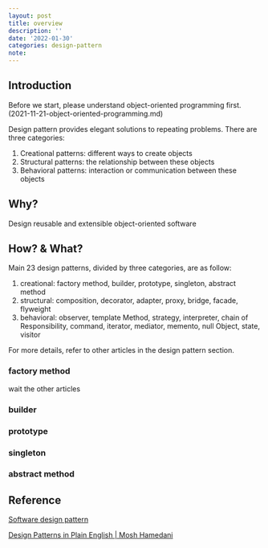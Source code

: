 ```yaml
---
layout: post
title: overview
description: ''
date: '2022-01-30'
categories: design-pattern
note:
---
```


## Introduction

Before we start, please understand object-oriented programming first. (2021-11-21-object-oriented-programming.md)

Design pattern provides elegant solutions to repeating problems. There are three categories:

1. Creational patterns: different ways to create objects
2. Structural patterns: the relationship between these objects
3. Behavioral patterns: interaction or communication between these objects

## Why?

Design reusable and extensible object-oriented software

## How? & What?

Main 23 design patterns, divided by three categories, are as follow:

1. creational: factory method, builder, prototype, singleton, abstract method
2. structural: composition, decorator, adapter, proxy, bridge, facade, flyweight
3. behavioral: observer, template Method, strategy, interpreter, chain of Responsibility, command, iterator, mediator, memento, null Object, state, visitor

For more details, refer to other articles in the design pattern section.

### factory method

wait the other articles

### builder

### prototype

### singleton

### abstract method

## Reference

[Software design pattern](https://en.wikipedia.org/wiki/Software_design_pattern)

[Design Patterns in Plain English | Mosh Hamedani](https://www.youtube.com/watch?v=NU_1StN5Tkk)
